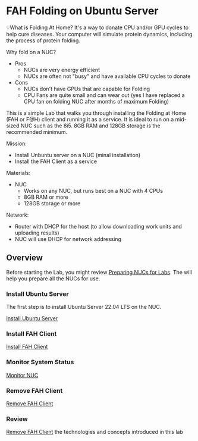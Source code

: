 # FAH Folding on Ubuntu Server
💡What is Folding At Home? It's a way to donate CPU and/or GPU cycles to help cure diseases. Your computer will simulate protein dynamics, including the process of protein folding.

Why fold on a NUC?
- Pros
  - NUCs are very energy efficient
  - NUCs are often not "busy" and have available CPU cycles to donate
- Cons
  - NUCs don't have GPUs that are capable for Folding
  - CPU Fans are quite small and can wear out (yes I have replaced a CPU fan on folding NUC after months of maximum Folding)

This is a simple Lab that walks you through installing the Folding at Home (FAH or F@H) client and running it as a service. It is ideal to run on a mid-sized NUC such as the 8i5. 8GB RAM and 128GB storage is the recommended minimum.

Mission:
- Install Unbuntu server on a NUC (minal installation)
- Install the FAH Client as a service

Materials:
- NUC
  - Works on any NUC, but runs best on a NUC with 4 CPUs
  - 8GB RAM or more
  - 128GB storage or more

Network:
- Router with DHCP for the host (to allow downloading work units and uploading results)
- NUC will use DHCP for network addressing

## Overview
Before starting the Lab, you might review [Preparing NUCs for Labs](https://www.unclenuc.com/lab:preparing_nucs_for_labs). The will help you prepare all the NUCs for use.

### Install Ubuntu Server
The first step is to install Ubuntu Server 22.04 LTS on the NUC.

[Install Ubuntu Server](1_Install_Ubuntu_Server.md)

### Install FAH Client
[Install FAH Client](2_Install_FAH_Client.md)

### Monitor System Status
[Monitor NUC](3_Monitor.md)


### Remove FAH Client
[Remove FAH Client](4_Remove_FAH_Client.md)

### Review
[Remove FAH Client](5_Review.md) the technologies and concepts introduced in this lab
